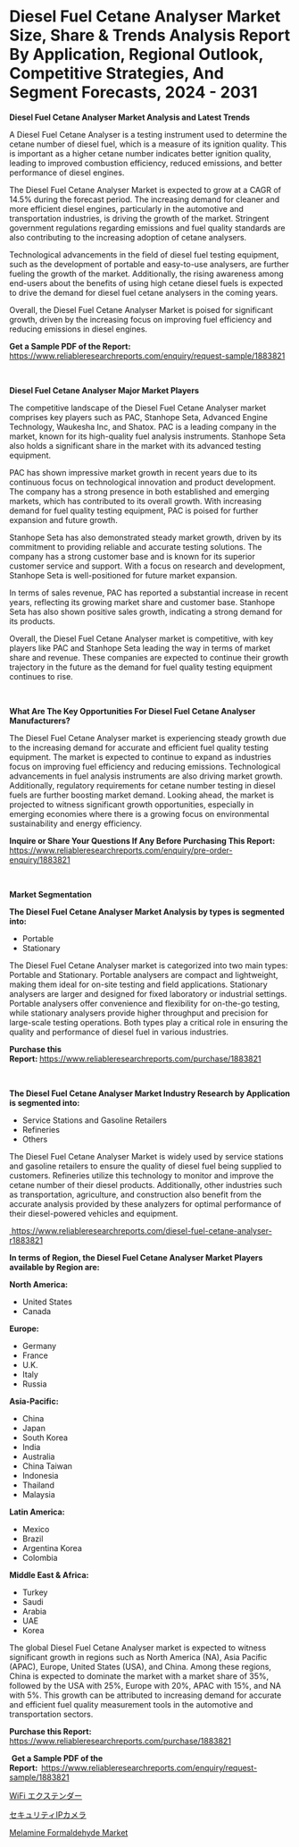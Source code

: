 <p><h1>Diesel Fuel Cetane Analyser Market Size, Share & Trends Analysis Report By Application, Regional Outlook, Competitive Strategies, And Segment Forecasts, 2024 - 2031</h1></p><p><strong>Diesel Fuel Cetane Analyser Market Analysis and Latest Trends</strong></p>
<p><p>A Diesel Fuel Cetane Analyser is a testing instrument used to determine the cetane number of diesel fuel, which is a measure of its ignition quality. This is important as a higher cetane number indicates better ignition quality, leading to improved combustion efficiency, reduced emissions, and better performance of diesel engines.</p><p>The Diesel Fuel Cetane Analyser Market is expected to grow at a CAGR of 14.5% during the forecast period. The increasing demand for cleaner and more efficient diesel engines, particularly in the automotive and transportation industries, is driving the growth of the market. Stringent government regulations regarding emissions and fuel quality standards are also contributing to the increasing adoption of cetane analysers.</p><p>Technological advancements in the field of diesel fuel testing equipment, such as the development of portable and easy-to-use analysers, are further fueling the growth of the market. Additionally, the rising awareness among end-users about the benefits of using high cetane diesel fuels is expected to drive the demand for diesel fuel cetane analysers in the coming years.</p><p>Overall, the Diesel Fuel Cetane Analyser Market is poised for significant growth, driven by the increasing focus on improving fuel efficiency and reducing emissions in diesel engines.</p></p>
<p><strong>Get a Sample PDF of the Report:&nbsp;</strong> <a href="https://www.reliableresearchreports.com/enquiry/request-sample/1883821">https://www.reliableresearchreports.com/enquiry/request-sample/1883821</a></p>
<p>&nbsp;</p>
<p><strong>Diesel Fuel Cetane Analyser Major Market Players</strong></p>
<p><p>The competitive landscape of the Diesel Fuel Cetane Analyser market comprises key players such as PAC, Stanhope Seta, Advanced Engine Technology, Waukesha Inc, and Shatox. PAC is a leading company in the market, known for its high-quality fuel analysis instruments. Stanhope Seta also holds a significant share in the market with its advanced testing equipment.</p><p>PAC has shown impressive market growth in recent years due to its continuous focus on technological innovation and product development. The company has a strong presence in both established and emerging markets, which has contributed to its overall growth. With increasing demand for fuel quality testing equipment, PAC is poised for further expansion and future growth.</p><p>Stanhope Seta has also demonstrated steady market growth, driven by its commitment to providing reliable and accurate testing solutions. The company has a strong customer base and is known for its superior customer service and support. With a focus on research and development, Stanhope Seta is well-positioned for future market expansion.</p><p>In terms of sales revenue, PAC has reported a substantial increase in recent years, reflecting its growing market share and customer base. Stanhope Seta has also shown positive sales growth, indicating a strong demand for its products.</p><p>Overall, the Diesel Fuel Cetane Analyser market is competitive, with key players like PAC and Stanhope Seta leading the way in terms of market share and revenue. These companies are expected to continue their growth trajectory in the future as the demand for fuel quality testing equipment continues to rise.</p></p>
<p>&nbsp;</p>
<p><strong>What Are The Key Opportunities For Diesel Fuel Cetane Analyser Manufacturers?</strong></p>
<p><p>The Diesel Fuel Cetane Analyser market is experiencing steady growth due to the increasing demand for accurate and efficient fuel quality testing equipment. The market is expected to continue to expand as industries focus on improving fuel efficiency and reducing emissions. Technological advancements in fuel analysis instruments are also driving market growth. Additionally, regulatory requirements for cetane number testing in diesel fuels are further boosting market demand. Looking ahead, the market is projected to witness significant growth opportunities, especially in emerging economies where there is a growing focus on environmental sustainability and energy efficiency.</p></p>
<p><strong>Inquire or Share Your Questions If Any Before Purchasing This Report:</strong> <a href="https://www.reliableresearchreports.com/enquiry/pre-order-enquiry/1883821">https://www.reliableresearchreports.com/enquiry/pre-order-enquiry/1883821</a></p>
<p>&nbsp;</p>
<p><strong>Market Segmentation</strong></p>
<p><strong>The Diesel Fuel Cetane Analyser Market Analysis by types is segmented into:</strong></p>
<p><ul><li>Portable</li><li>Stationary</li></ul></p>
<p><p>The Diesel Fuel Cetane Analyser market is categorized into two main types: Portable and Stationary. Portable analysers are compact and lightweight, making them ideal for on-site testing and field applications. Stationary analysers are larger and designed for fixed laboratory or industrial settings. Portable analysers offer convenience and flexibility for on-the-go testing, while stationary analysers provide higher throughput and precision for large-scale testing operations. Both types play a critical role in ensuring the quality and performance of diesel fuel in various industries.</p></p>
<p><strong>Purchase this Report:&nbsp;</strong><a href="https://www.reliableresearchreports.com/purchase/1883821">https://www.reliableresearchreports.com/purchase/1883821</a></p>
<p>&nbsp;</p>
<p><strong>The Diesel Fuel Cetane Analyser Market Industry Research by Application is segmented into:</strong></p>
<p><ul><li>Service Stations and Gasoline Retailers</li><li>Refineries</li><li>Others</li></ul></p>
<p><p>The Diesel Fuel Cetane Analyser Market is widely used by service stations and gasoline retailers to ensure the quality of diesel fuel being supplied to customers. Refineries utilize this technology to monitor and improve the cetane number of their diesel products. Additionally, other industries such as transportation, agriculture, and construction also benefit from the accurate analysis provided by these analyzers for optimal performance of their diesel-powered vehicles and equipment.</p></p>
<p><a href="https://www.reliableresearchreports.com/diesel-fuel-cetane-analyser-r1883821">&nbsp;https://www.reliableresearchreports.com/diesel-fuel-cetane-analyser-r1883821</a></p>
<p><strong>In terms of Region, the Diesel Fuel Cetane Analyser Market Players available by Region are:</strong></p>
<p>
    <p> <strong> North America: </strong>
        <ul>
            <li>United States</li>
            <li>Canada</li>
        </ul>
        </p> 
    <p> <strong> Europe: </strong>
        <ul>
            <li>Germany</li>
            <li>France</li>
            <li>U.K.</li>
            <li>Italy</li>
            <li>Russia</li>
        </ul>
        </p> 
    <p> <strong> Asia-Pacific: </strong>
        <ul>
            <li>China</li>
            <li>Japan</li>
            <li>South Korea</li>
            <li>India</li>
            <li>Australia</li>
            <li>China Taiwan</li>
            <li>Indonesia</li>
            <li>Thailand</li>
            <li>Malaysia</li>
        </ul>
        </p> 
    <p> <strong> Latin America: </strong>
        <ul>
            <li>Mexico</li>
            <li>Brazil</li>
            <li>Argentina Korea</li>
            <li>Colombia</li>
        </ul>
        </p> 
    <p> <strong> Middle East & Africa: </strong>
        <ul>
            <li>Turkey</li>
            <li>Saudi</li>
            <li>Arabia</li>
            <li>UAE</li>
            <li>Korea</li>
        </ul>
    </p>
    </p>
<p><p>The global Diesel Fuel Cetane Analyser market is expected to witness significant growth in regions such as North America (NA), Asia Pacific (APAC), Europe, United States (USA), and China. Among these regions, China is expected to dominate the market with a market share of 35%, followed by the USA with 25%, Europe with 20%, APAC with 15%, and NA with 5%. This growth can be attributed to increasing demand for accurate and efficient fuel quality measurement tools in the automotive and transportation sectors.</p></p>
<p><strong>Purchase this Report: </strong><a href="https://www.reliableresearchreports.com/purchase/1883821">https://www.reliableresearchreports.com/purchase/1883821</a></p>
<p>&nbsp;<strong>Get a Sample PDF of the Report:&nbsp;&nbsp;</strong><a href="https://www.reliableresearchreports.com/enquiry/request-sample/1883821">https://www.reliableresearchreports.com/enquiry/request-sample/1883821</a></p>
<p><strong></strong></p>
<p><p><a href="https://github.com/DwightHuels1/Market-Research-Report-List-1/blob/main/716028644414.md">WiFi エクステンダー</a></p><p><a href="https://github.com/tanyaali3/Market-Research-Report-List-1/blob/main/958620944413.md">セキュリティIPカメラ</a></p><p><a href="https://issuu.com/reportprime-2/docs/melamine-formaldehyde-market-size-2030.pptx">Melamine Formaldehyde Market</a></p></p>